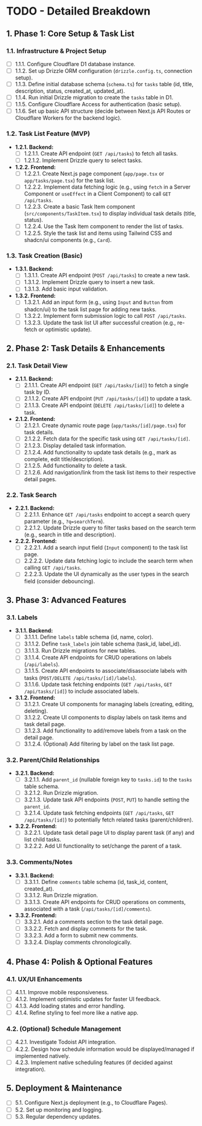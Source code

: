 # TODO - Detailed Breakdown

## 1. Phase 1: Core Setup & Task List

### 1.1. Infrastructure & Project Setup
- [ ] 1.1.1. Configure Cloudflare D1 database instance.
- [ ] 1.1.2. Set up Drizzle ORM configuration (`drizzle.config.ts`, connection setup).
- [ ] 1.1.3. Define initial database schema (`schema.ts`) for `tasks` table (id, title, description, status, created_at, updated_at).
- [ ] 1.1.4. Run initial Drizzle migration to create the `tasks` table in D1.
- [ ] 1.1.5. Configure Cloudflare Access for authentication (basic setup).
- [ ] 1.1.6. Set up basic API structure (decide between Next.js API Routes or Cloudflare Workers for the backend logic).

### 1.2. Task List Feature (MVP)
- **1.2.1. Backend:**
  - [ ] 1.2.1.1. Create API endpoint (`GET /api/tasks`) to fetch all tasks.
  - [ ] 1.2.1.2. Implement Drizzle query to select tasks.
- **1.2.2. Frontend:**
  - [ ] 1.2.2.1. Create Next.js page component (`app/page.tsx` or `app/tasks/page.tsx`) for the task list.
  - [ ] 1.2.2.2. Implement data fetching logic (e.g., using `fetch` in a Server Component or `useEffect` in a Client Component) to call `GET /api/tasks`.
  - [ ] 1.2.2.3. Create a basic Task Item component (`src/components/TaskItem.tsx`) to display individual task details (title, status).
  - [ ] 1.2.2.4. Use the Task Item component to render the list of tasks.
  - [ ] 1.2.2.5. Style the task list and items using Tailwind CSS and shadcn/ui components (e.g., `Card`).

### 1.3. Task Creation (Basic)
- **1.3.1. Backend:**
  - [ ] 1.3.1.1. Create API endpoint (`POST /api/tasks`) to create a new task.
  - [ ] 1.3.1.2. Implement Drizzle query to insert a new task.
  - [ ] 1.3.1.3. Add basic input validation.
- **1.3.2. Frontend:**
  - [ ] 1.3.2.1. Add an input form (e.g., using `Input` and `Button` from shadcn/ui) to the task list page for adding new tasks.
  - [ ] 1.3.2.2. Implement form submission logic to call `POST /api/tasks`.
  - [ ] 1.3.2.3. Update the task list UI after successful creation (e.g., re-fetch or optimistic update).

## 2. Phase 2: Task Details & Enhancements

### 2.1. Task Detail View
- **2.1.1. Backend:**
  - [ ] 2.1.1.1. Create API endpoint (`GET /api/tasks/[id]`) to fetch a single task by ID.
  - [ ] 2.1.1.2. Create API endpoint (`PUT /api/tasks/[id]`) to update a task.
  - [ ] 2.1.1.3. Create API endpoint (`DELETE /api/tasks/[id]`) to delete a task.
- **2.1.2. Frontend:**
  - [ ] 2.1.2.1. Create dynamic route page (`app/tasks/[id]/page.tsx`) for task details.
  - [ ] 2.1.2.2. Fetch data for the specific task using `GET /api/tasks/[id]`.
  - [ ] 2.1.2.3. Display detailed task information.
  - [ ] 2.1.2.4. Add functionality to update task details (e.g., mark as complete, edit title/description).
  - [ ] 2.1.2.5. Add functionality to delete a task.
  - [ ] 2.1.2.6. Add navigation/link from the task list items to their respective detail pages.

### 2.2. Task Search
- **2.2.1. Backend:**
  - [ ] 2.2.1.1. Enhance `GET /api/tasks` endpoint to accept a search query parameter (e.g., `?q=searchTerm`).
  - [ ] 2.2.1.2. Update Drizzle query to filter tasks based on the search term (e.g., search in title and description).
- **2.2.2. Frontend:**
  - [ ] 2.2.2.1. Add a search input field (`Input` component) to the task list page.
  - [ ] 2.2.2.2. Update data fetching logic to include the search term when calling `GET /api/tasks`.
  - [ ] 2.2.2.3. Update the UI dynamically as the user types in the search field (consider debouncing).

## 3. Phase 3: Advanced Features

### 3.1. Labels
- **3.1.1. Backend:**
  - [ ] 3.1.1.1. Define `labels` table schema (id, name, color).
  - [ ] 3.1.1.2. Define `task_labels` join table schema (task_id, label_id).
  - [ ] 3.1.1.3. Run Drizzle migrations for new tables.
  - [ ] 3.1.1.4. Create API endpoints for CRUD operations on labels (`/api/labels`).
  - [ ] 3.1.1.5. Create API endpoints to associate/disassociate labels with tasks (`POST/DELETE /api/tasks/[id]/labels`).
  - [ ] 3.1.1.6. Update task fetching endpoints (`GET /api/tasks`, `GET /api/tasks/[id]`) to include associated labels.
- **3.1.2. Frontend:**
  - [ ] 3.1.2.1. Create UI components for managing labels (creating, editing, deleting).
  - [ ] 3.1.2.2. Create UI components to display labels on task items and task detail page.
  - [ ] 3.1.2.3. Add functionality to add/remove labels from a task on the detail page.
  - [ ] 3.1.2.4. (Optional) Add filtering by label on the task list page.

### 3.2. Parent/Child Relationships
- **3.2.1. Backend:**
  - [ ] 3.2.1.1. Add `parent_id` (nullable foreign key to `tasks.id`) to the `tasks` table schema.
  - [ ] 3.2.1.2. Run Drizzle migration.
  - [ ] 3.2.1.3. Update task API endpoints (`POST`, `PUT`) to handle setting the `parent_id`.
  - [ ] 3.2.1.4. Update task fetching endpoints (`GET /api/tasks`, `GET /api/tasks/[id]`) to potentially fetch related tasks (parent/children).
- **3.2.2. Frontend:**
  - [ ] 3.2.2.1. Update task detail page UI to display parent task (if any) and list child tasks.
  - [ ] 3.2.2.2. Add UI functionality to set/change the parent of a task.

### 3.3. Comments/Notes
- **3.3.1. Backend:**
  - [ ] 3.3.1.1. Define `comments` table schema (id, task_id, content, created_at).
  - [ ] 3.3.1.2. Run Drizzle migration.
  - [ ] 3.3.1.3. Create API endpoints for CRUD operations on comments, associated with a task (`/api/tasks/[id]/comments`).
- **3.3.2. Frontend:**
  - [ ] 3.3.2.1. Add a comments section to the task detail page.
  - [ ] 3.3.2.2. Fetch and display comments for the task.
  - [ ] 3.3.2.3. Add a form to submit new comments.
  - [ ] 3.3.2.4. Display comments chronologically.

## 4. Phase 4: Polish & Optional Features

### 4.1. UX/UI Enhancements
- [ ] 4.1.1. Improve mobile responsiveness.
- [ ] 4.1.2. Implement optimistic updates for faster UI feedback.
- [ ] 4.1.3. Add loading states and error handling.
- [ ] 4.1.4. Refine styling to feel more like a native app.

### 4.2. (Optional) Schedule Management
- [ ] 4.2.1. Investigate Todoist API integration.
- [ ] 4.2.2. Design how schedule information would be displayed/managed if implemented natively.
- [ ] 4.2.3. Implement native scheduling features (if decided against integration).

## 5. Deployment & Maintenance
- [ ] 5.1. Configure Next.js deployment (e.g., to Cloudflare Pages).
- [ ] 5.2. Set up monitoring and logging.
- [ ] 5.3. Regular dependency updates.